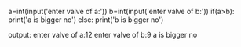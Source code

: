 a=int(input('enter valve of a:'))
b=int(input('enter valve of b:'))
if(a>b):
    print('a is bigger no')
else:
    print('b is bigger no')
    
output:
enter valve of a:12
enter valve of b:9
a is bigger no
